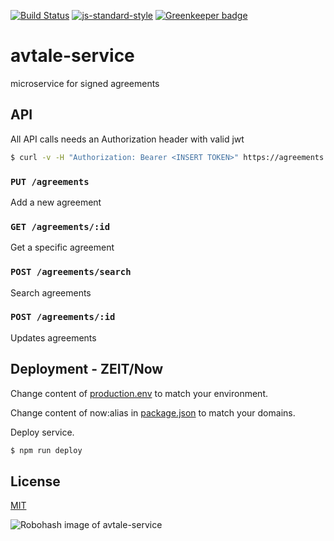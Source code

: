 [![Build Status](https://travis-ci.org/telemark/avtale-service.svg?branch=master)](https://travis-ci.org/telemark/avtale-service)
[![js-standard-style](https://img.shields.io/badge/code%20style-standard-brightgreen.svg?style=flat)](https://github.com/feross/standard)
[![Greenkeeper badge](https://badges.greenkeeper.io/telemark/avtale-service.svg)](https://greenkeeper.io/)

# avtale-service

microservice for signed agreements

## API

All API calls needs an Authorization header with valid jwt

```bash
$ curl -v -H "Authorization: Bearer <INSERT TOKEN>" https://agreements.service.io/agreements/
```

### ```PUT /agreements```

Add a new agreement

### ```GET /agreements/:id```

Get a specific agreement

### ```POST /agreements/search```

Search agreements

### ```POST /agreements/:id```

Updates agreements

## Deployment - ZEIT/Now

Change content of [production.env](production.env) to match your environment.

Change content of now:alias in [package.json](package.json) to match your domains.

Deploy service.

```bash
$ npm run deploy
```

## License

[MIT](LICENSE)

![Robohash image of avtale-service](https://robots.kebabstudios.party/avtale-service.png "Robohash image of avtale-service")
